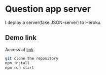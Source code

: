 # Question app server

I deploy a server(fake JSON-server) to Heroku.

## Demo link
Access at [link](https://fake-api-mop.herokuapp.com/).

```bash
git clone the repository
npm install
npm run start
```